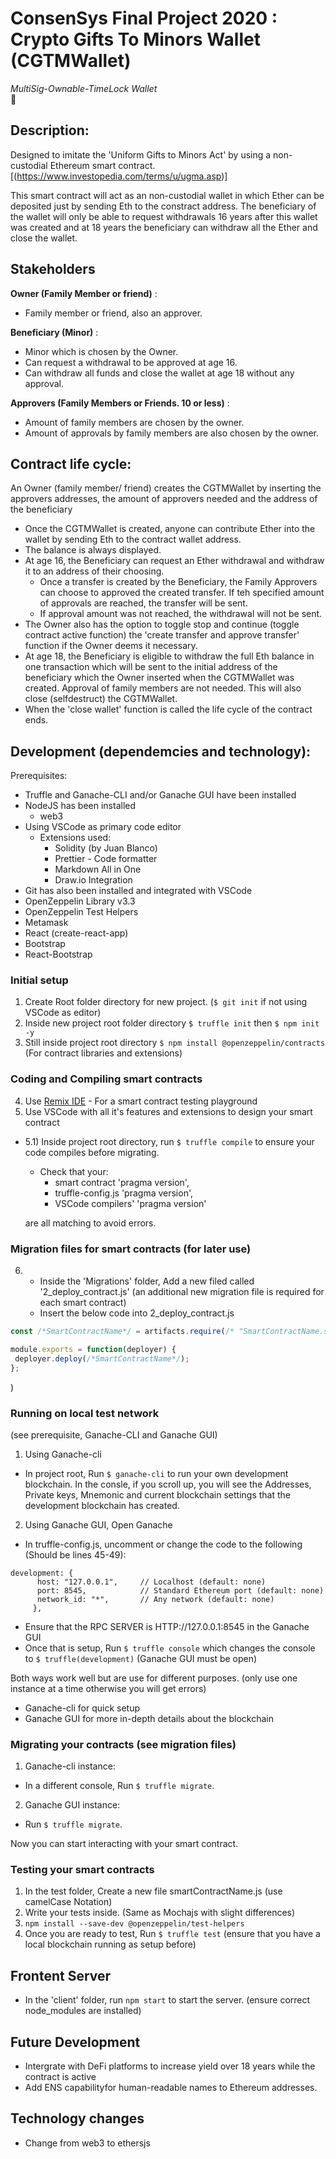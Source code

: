 # ConsenSys Final Project 2020 : Crypto Gifts To Minors Wallet (CGTMWallet)
*MultiSig-Ownable-TimeLock Wallet*  
:page_facing_up:	
## Description:
Designed to imitate the 'Uniform Gifts to Minors Act' by using a non-custodial Ethereum smart contract. [(https://www.investopedia.com/terms/u/ugma.asp)]

This smart contract will act as an non-custodial wallet in which Ether can be deposited just by sending Eth to the constract address. The beneficiary of the wallet will only be able to request withdrawals 16 years after this wallet was created and at 18 years the beneficiary can withdraw all the Ether and close the wallet.

## Stakeholders
**Owner (Family Member or friend)** : 
- Family member or friend, also an approver.

**Beneficiary (Minor)** : 
- Minor which is chosen by the Owner. 
- Can request a withdrawal to be approved at age 16. 
- Can withdraw all funds and close the wallet at age 18 without any approval.

**Approvers (Family Members or Friends. 10 or less)** : 
- Amount of family members are chosen by the owner.
- Amount of approvals by family members are also chosen by the owner.

## Contract life cycle:
An Owner (family member/ friend) creates the CGTMWallet by inserting the approvers addresses, the amount of approvers needed and the address of the beneficiary

- Once the CGTMWallet is created, anyone can contribute Ether into the wallet by sending Eth to the contract wallet address. 
- The balance is always displayed. 
- At age 16, the Beneficiary can request an Ether withdrawal and withdraw it to an address of their choosing.
    - Once a transfer is created by the Beneficiary, the Family Approvers can choose to approved the created transfer. If teh specified amount of approvals are reached, the transfer will be sent.
    - If approval amount was not reached, the withdrawal will not be sent.
- The Owner also has the option to toggle stop and continue (toggle contract active function) the 'create transfer and approve transfer' function if the Owner deems it necessary. 
- At age 18, the Beneficiary is eligible to withdraw the full Eth balance in one transaction which will be sent to the initial address of the beneficiary which the Owner inserted when the CGTMWallet was created. Approval of family members are not needed. This will also close (selfdestruct) the CGTMWallet.
- When the 'close wallet' function is called the life cycle of the contract ends.  

## Development (dependemcies and technology):
Prerequisites:
- Truffle and Ganache-CLI and/or Ganache GUI have been installed
- NodeJS has been installed
  - web3
- Using VSCode as primary code editor
  - Extensions used:
      - Solidity (by Juan Blanco)
      - Prettier - Code formatter
      - Markdown All in One
      - Draw.io Integration
- Git has also been installed and integrated with VSCode
- OpenZeppelin Library v3.3
- OpenZeppelin Test Helpers
- Metamask
- React (create-react-app)
- Bootstrap
- React-Bootstrap

### Initial setup
1) Create Root folder directory for new project. (```$ git init``` if not using VSCode as editor)
2) Inside new project root folder directory ```$ truffle init``` then ```$ npm init -y```
3) Still inside project root directory ```$ npm install @openzeppelin/contracts``` (For contract libraries and extensions)
### Coding and Compiling smart contracts
4)  Use [Remix IDE](remix.ethereum.org) - For a smart contract testing playground 
5) Use VSCode with all it's features and extensions to design your smart contract
- 5.1) Inside project root directory, run ```$ truffle compile``` to ensure your code compiles before migrating. 
  - Check that your:
    -  smart contract 'pragma version', 
    -  truffle-config.js 'pragma version',
    -  VSCode compilers' 'pragma version' 
  
  are all matching to avoid errors.
      
### Migration files for smart contracts (for later use)
6) -  Inside the 'Migrations' folder, Add a new filed called '2_deploy_contract.js' (an additional new migration file is required for each smart contract) 
   - Insert the below code into 2_deploy_contract.js
```js
const /*SmartContractName*/ = artifacts.require(/* "SmartContractName.sol" */);

module.exports = function(deployer) {
 deployer.deploy(/*SmartContractName*/);
};
```
)
### Running on local test network
(see prerequisite, Ganache-CLI and Ganache GUI)
1) Using Ganache-cli
- In project root, Run ```$ ganache-cli``` to run your own development blockchain. In the consle, if you scroll up, you will see the Addresses, Private keys, Mnemonic and current blockchain settings that the development blockchain has created.
2) Using Ganache GUI, Open Ganache
- In truffle-config.js, uncomment or change the code to the following
(Should be lines 45-49):
```
development: {
      host: "127.0.0.1",     // Localhost (default: none)
      port: 8545,            // Standard Ethereum port (default: none)
      network_id: "*",       // Any network (default: none)
     },
```
- Ensure that the RPC SERVER is HTTP://127.0.0.1:8545 in the Ganache GUI
- Once that is setup, Run ```$ truffle console``` which changes the console to ```$ truffle(development)``` (Ganache GUI must be open)

Both ways work well but are use for different purposes. (only use one instance at a time otherwise you will get errors)
- Ganache-cli for quick setup 
- Ganache GUI for more in-depth details about the blockchain

### Migrating your contracts (see migration files)
1) Ganache-cli instance:
- In a different console, Run ```$ truffle migrate```.

2) Ganache GUI instance:
-  Run ```$ truffle migrate```.

Now you can start interacting with your smart contract.

### Testing your smart contracts
1) In the test folder, Create a new file smartContractName.js (use camelCase Notation)
2) Write your tests inside. (Same as Mochajs with slight differences)
3) ```npm install --save-dev @openzeppelin/test-helpers```
4) Once you are ready to test, Run ```$ truffle test``` (ensure that you have a local blockchain running as setup before)

## Frontent Server
- In the 'client' folder, run ```npm start``` to start the server. (ensure correct node_modules are installed)

## Future Development
- Intergrate with DeFi platforms to increase yield over 18 years while the contract is active
- Add ENS capabilityfor human-readable names to Ethereum addresses.

## Technology changes
- Change from web3 to ethersjs
